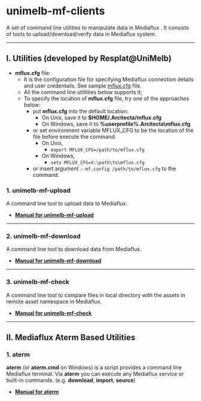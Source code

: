 # unimelb-mf-clients
A set of command line utilities to manipulate data in Mediaflux . It consists of tools to upload/download/verify data in Mediaflux system.

---

## I. Utilities (developed by Resplat@UniMelb)

* **mflux.cfg** file:
  * It is the configuration file for specifying Mediaflux connection details and user credentails. See sample [mflux.cfg](https://github.com/UoM-ResPlat-DevOps/unimelb-mf-clients/blob/master/src/main/config/samples/mflux.cfg) file.
  * All the command line utitlities below supports it;
  * To specify the location of **mflux.cfg** file, try one of the approaches below:
    - put **mflux.cfg** into the default location:
      * On Unix, save it to **$HOME/.Arcitecta/mflux.cfg** 
      * On Windows, save it to **%userprofile%\.Arcitecta\mflux.cfg**
    - or set environment variable MFLUX_CFG to be the location of the file before execute the command:
      * On Unix, 
        - `export MFLUX_CFG=/path/to/mflux.cfg` 
      * On Windows, 
        - `setx MFLUX_CFG=X:\path\to\mflux.cfg`
    - or insert argument `--mf.config /path/to/mflux.cfg` to the command.

### 1. unimelb-mf-upload
A command line tool to upload data to Mediaflux.
* **[Manual for unimelb-mf-upload](https://github.com/UoM-ResPlat-DevOps/unimelb-mf-clients/blob/master/docs/unimelb-mf-upload.md)**

---
### 2. unimelb-mf-download
A command line tool to download data from Mediaflux.
* **[Manual for unimelb-mf-download](https://github.com/UoM-ResPlat-DevOps/unimelb-mf-clients/blob/master/docs/unimelb-mf-download.md)**

---
### 3. unimelb-mf-check
A command line tool to compare files in local directory with the assets in remote asset namespace in Mediaflux.
* **[Manual for unimelb-mf-check](https://github.com/UoM-ResPlat-DevOps/unimelb-mf-clients/blob/master/docs/unimelb-mf-check.md)**

---
## II. Mediaflux Aterm Based Utilities

### 1. aterm
**aterm** (or **aterm.cmd** on Windows) is a script provides a command line Mediaflux terminal. Via **aterm** you can execute any Mediaflux service or built-in commands. (e.g. **download**, **import**, **source**)
* **[Manual for aterm](https://github.com/UoM-ResPlat-DevOps/unimelb-mf-clients/blob/master/docs/aterm.md)**






